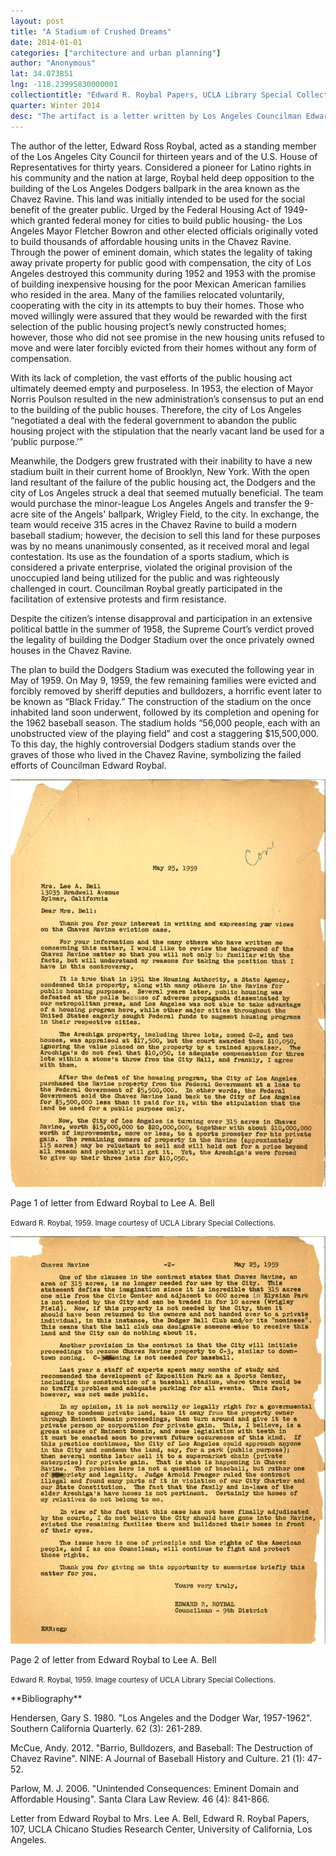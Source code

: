 ```yaml
---
layout: post
title: "A Stadium of Crushed Dreams"
date: 2014-01-01
categories: ["architecture and urban planning"]
author: "Anonymous"
lat: 34.073851
lng: -118.23995830000001
collectiontitle: "Edward R. Roybal Papers, UCLA Library Special Collections"
quarter: Winter 2014
desc: "The artifact is a letter written by Los Angeles Councilman Edward Roybal in response to the complaint of Mrs. Bell, a Los Angeles citizen. The focus is on the fourth to last paragraph where Councilman Roybal expresses his position on the issue. Roybal articulates that he concurs with Mrs. Bell’s opposition of the building of Dodger Stadium on the once inhabited Chavez Ravine. He discusses the immorality and illegality of taking land that was originally intended to be used for public good and instead selling it as private enterprise to Major League Baseball."
---
```

The author of the letter, Edward Ross Roybal, acted as a standing member of the Los Angeles City Council for thirteen years and of the U.S. House of Representatives for thirty years. Considered a pioneer for Latino rights in his community and the nation at large, Roybal held deep opposition to the building of the Los Angeles Dodgers ballpark in the area known as the Chavez Ravine. This land was initially intended to be used for the social benefit of the greater public. Urged by the Federal Housing Act of 1949-which granted federal money for cities to build public housing- the Los Angeles Mayor Fletcher Bowron and other elected officials originally voted to build thousands of affordable housing units in the Chavez Ravine. Through the power of eminent domain, which states the legality of taking away private property for public good with compensation, the city of Los Angeles destroyed this community during 1952 and 1953 with the promise of building inexpensive housing for the poor Mexican American families who resided in the area. Many of the families relocated voluntarily, cooperating with the city in its attempts to buy their homes. Those who moved willingly were assured that they would be rewarded with the first selection of the public housing project’s newly constructed homes; however, those who did not see promise in the new housing units refused to move and were later forcibly evicted from their homes without any form of compensation. 

With its lack of completion, the vast efforts of the public housing act ultimately deemed empty and purposeless. In 1953, the election of Mayor Norris Poulson resulted in the new administration’s consensus to put an end to the building of the public houses. Therefore, the city of Los Angeles “negotiated a deal with the federal government to abandon the public housing project with the stipulation that the nearly vacant land be used for a ‘public purpose.’”

Meanwhile, the Dodgers grew frustrated with their inability to have a new stadium built in their current home of Brooklyn, New York. With the open land resultant of the failure of the public housing act, the Dodgers and the city of Los Angeles struck a deal that seemed mutually beneficial. The team would purchase the minor-league Los Angeles Angels and transfer the 9-acre site of the Angels' ballpark, Wrigley Field, to the city. In exchange, the team would receive 315 acres in the Chavez Ravine to build a modern baseball stadium; however, the decision to sell this land for these purposes was by no means unanimously consented, as it received moral and legal contestation. Its use as the foundation of a sports stadium, which is considered a private enterprise, violated the original provision of the unoccupied land being utilized for the public and was righteously challenged in court. Councilman Roybal greatly participated in the facilitation of extensive protests and firm resistance.

Despite the citizen’s intense disapproval and participation in an extensive political battle in the summer of 1958, the Supreme Court’s verdict proved the legality of building the Dodger Stadium over the once privately owned houses in the Chavez Ravine.

The plan to build the Dodgers Stadium was executed the following year in May of 1959.  On May 9, 1959, the few remaining families were evicted and forcibly removed by sheriff deputies and bulldozers, a horrific event later to be known as “Black Friday.” The construction of the stadium on the once inhabited land soon underwent, followed by its completion and opening for the 1962 baseball season. The stadium holds “56,000 people, each with an unobstructed view of the playing field” and cost a staggering $15,500,000. To this day, the highly controversial Dodgers stadium stands over the graves of those who lived in the Chavez Ravine, symbolizing the failed efforts of Councilman Edward Roybal.


<img src='images/roybal_lee_letter_1.jpg' alt='Page 1 of letter from Edward Roybal to Lee A. Bell. On aged cracked paper. Dated May 25, 1959'>
<figcaption><p>Page 1 of letter from Edward Roybal to Lee A. Bell</p><p><small>Edward R. Roybal, 1959. Image courtesy of UCLA Library Special Collections.</small></p>
<img src='images/roybal_lee_letter_2.jpg' alt='Page 2 of letter from Edward Roybal to Lee A. Bell. On aged cracked paper. Dated May 25, 1959'>
<figcaption><p>Page 2 of letter from Edward Roybal to Lee A. Bell</p><p><small>Edward R. Roybal, 1959. Image courtesy of UCLA Library Special Collections.</small></p>
<section id="categories" markdown="1">
**Bibliography**

Hendersen, Gary S. 1980. &quot;Los Angeles and the Dodger War, 1957-1962&quot;. Southern California Quarterly. 62 (3): 261-289.

McCue, Andy. 2012. &quot;Barrio, Bulldozers, and Baseball: The Destruction of Chavez Ravine&quot;. NINE: A Journal of Baseball History and Culture. 21 (1): 47-52.

Parlow, M. J. 2006. &quot;Unintended Consequences: Eminent Domain and Affordable Housing&quot;. Santa Clara Law Review. 46 (4): 841-866.

Letter from Edward Roybal to Mrs. Lee A. Bell, Edward R. Roybal Papers, 107, UCLA Chicano Studies Research Center, University of California, Los Angeles.


</section>